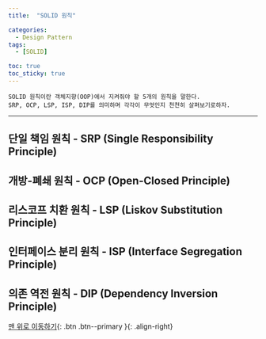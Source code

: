 ```yaml
---
title:  "SOLID 원칙" 

categories:
  - Design Pattern
tags:
  - [SOLID]

toc: true
toc_sticky: true
---
```

    SOLID 원칙이란 객체지향(OOP)에서 지켜줘야 할 5개의 원칙을 말한다.
    SRP, OCP, LSP, ISP, DIP를 의미하며 각각이 무엇인지 천천히 살펴보기로하자.  
    
***     

## 단일 책임 원칙 - SRP (Single Responsibility Principle)  

## 개방-폐쇄 원칙 - OCP (Open-Closed Principle)  

## 리스코프 치환 원칙 - LSP (Liskov Substitution Principle)  

## 인터페이스 분리 원칙 - ISP (Interface Segregation Principle)  

## 의존 역전 원칙 - DIP (Dependency Inversion Principle)  



[맨 위로 이동하기](#){: .btn .btn--primary }{: .align-right}
